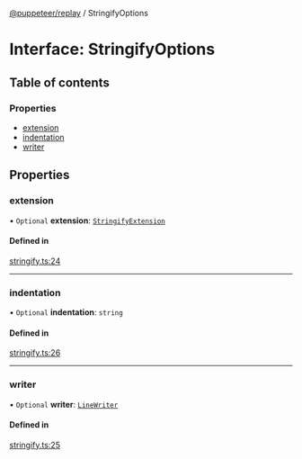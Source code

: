 [@puppeteer/replay](../README.md) / StringifyOptions

# Interface: StringifyOptions

## Table of contents

### Properties

- [extension](StringifyOptions.md#extension)
- [indentation](StringifyOptions.md#indentation)
- [writer](StringifyOptions.md#writer)

## Properties

### extension

• `Optional` **extension**: [`StringifyExtension`](../classes/StringifyExtension.md)

#### Defined in

[stringify.ts:24](https://github.com/puppeteer/replay/blob/main/src/stringify.ts#L24)

---

### indentation

• `Optional` **indentation**: `string`

#### Defined in

[stringify.ts:26](https://github.com/puppeteer/replay/blob/main/src/stringify.ts#L26)

---

### writer

• `Optional` **writer**: [`LineWriter`](LineWriter.md)

#### Defined in

[stringify.ts:25](https://github.com/puppeteer/replay/blob/main/src/stringify.ts#L25)
